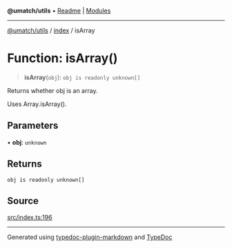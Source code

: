 **@umatch/utils** • [Readme](../../index.md) \| [Modules](../../modules.md)

***

[@umatch/utils](../../modules.md) / [index](../index.md) / isArray

# Function: isArray()

> **isArray**(`obj`): `obj is readonly unknown[]`

Returns whether obj is an array.

Uses Array.isArray().

## Parameters

• **obj**: `unknown`

## Returns

`obj is readonly unknown[]`

## Source

[src/index.ts:196](https://github.com/umatch-oficial/utils/blob/c6d91fc/src/index.ts#L196)

***

Generated using [typedoc-plugin-markdown](https://www.npmjs.com/package/typedoc-plugin-markdown) and [TypeDoc](https://typedoc.org/)
